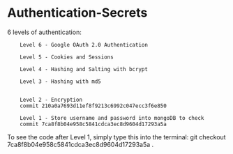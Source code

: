# Authentication-Secrets
6 levels of authentication:

        Level 6 - Google OAuth 2.0 Authentication
        
        Level 5 - Cookies and Sessions
        
        Level 4 - Hashing and Salting with bcrypt
        
        Level 3 - Hashing with md5


        Level 2 - Encryption
        commit 210a0a7693d11ef8f9213c6992c047ecc3f6e850

        Level 1 - Store username and password into mongoDB to check
        commit 7ca8f8b04e958c5841cdca3ec8d9604d17293a5a

To see the code after Level 1, simply type this into the terminal: 
git checkout 7ca8f8b04e958c5841cdca3ec8d9604d17293a5a .



